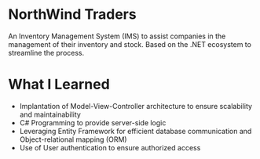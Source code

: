# NorthWind Traders
An Inventory Management System (IMS) to assist companies in the management of their inventory and stock. Based on the .NET ecosystem to streamline the process.
# What I Learned
- Implantation of Model-View-Controller architecture to ensure scalability and maintainability
- C# Programming to provide server-side logic
- Leveraging Entity Framework for efficient database communication and Object-relational mapping (ORM)
- Use of User authentication to ensure authorized access
